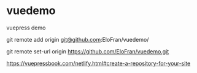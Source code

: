 # vuedemo
vuepress demo

git remote add origin git@github.com:EloFran/vuedemo/

git remote set-url origin https://github.com/EloFran/vuedemo.git

https://vuepressbook.com/netlify.html#create-a-repository-for-your-site